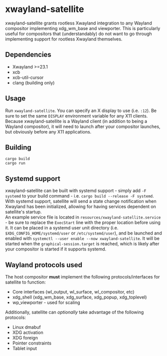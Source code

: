 # xwayland-satellite
xwayland-satellite grants rootless Xwayland integration to any Wayland compositor implementing xdg_wm_base and viewporter.
This is particularly useful for compositors that (understandably) do not want to go through implementing support for rootless Xwayland themselves.

## Dependencies
- Xwayland >=23.1
- xcb
- xcb-util-cursor
- clang (building only)

## Usage
Run `xwayland-satellite`. You can specify an X display to use (i.e. `:12`). Be sure to set the same `DISPLAY` environment variable for any X11 clients.
Because xwayland-satellite is a Wayland client (in addition to being a Wayland compositor), it will need to launch after your compositor launches, but obviously before any X11 applications.

## Building
```
cargo build
cargo run
```

## Systemd support
xwayland-satellite can be built with systemd support - simply add `-F systemd` to your build command - i.e. `cargo build --release -F systemd`.  
With systemd support, satellite will send a state change notification when Xwayland has been initialized, allowing for having services dependent on satellite's startup.  
An example service file is located in `resources/xwayland-satellite.service` - be sure to replace the `ExecStart` line with the proper location before using it. It can be placed in a systemd user unit directory (i.e. `$XDG_CONFIG_HOME/systemd/user` or `/etc/systemd/user`), and be launched and enabled with `systemctl --user enable --now xwayland-satellite`. It will be started when the `graphical-session.target` is reached, which is likely after your compositor is started if it supports systemd.

## Wayland protocols used
The host compositor **must** implement the following protocols/interfaces for satellite to function:
- Core interfaces (wl_output, wl_surface, wl_compositor, etc)
- xdg_shell (xdg_wm_base, xdg_surface, xdg_popup, xdg_toplevel)
- wp_viewporter - used for scaling

Additionally, satellite can *optionally* take advantage of the following protocols:
- Linux dmabuf
- XDG activation
- XDG foreign
- Pointer constraints
- Tablet input
